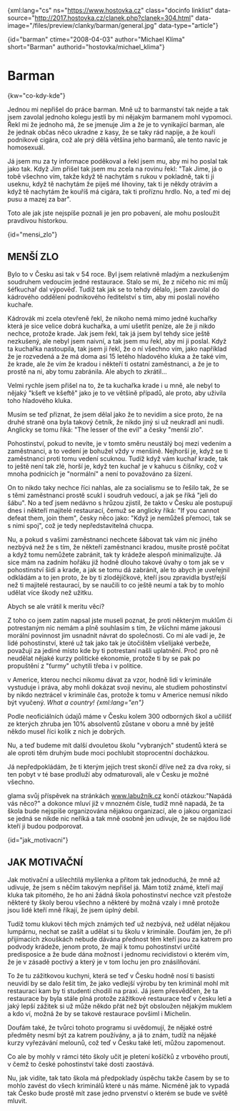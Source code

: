 
{xml:lang="cs" ns="https://www.hostovka.cz" class="docinfo linklist" data-source="http://2017.hostovka.cz/clanek.php?clanek=304.html" data-image="/files/preview/clanky/barman/general.jpg" data-type="article"}

{id="barman" ctime="2008-04-03" author="Michael Klíma" short="Barman" authorid="hostovka/michael_klima"}

# Barman

<!-- generated attribute kw by user_udpatekw.sh on 2019-03-13, do not edit -->

{kw="co-kdy-kde"}

Jednou mi nepřišel do práce barman. Mně už to barmanství tak nejde a tak jsem zavolal jednoho kolegu jestli by mi nějakým barmanem mohl vypomoci. Řekl mi že jednoho má, že se jmenuje Jim a že je to vynikající barman, ale že jednak občas něco ukradne z kasy, že se taky rád napije, a že kouří podnikové cigára, což ale prý dělá většina jeho barmanů, ale tento navíc je homosexuál.

Já jsem mu za ty informace poděkoval a řekl jsem mu, aby mi ho poslal tak jako tak. Když Jim přišel tak jsem mu zcela na rovinu řekl: "Tak Jime, já o tobě všechno vím, takže když tě nachytám s rukou v pokladně, tak ti ji useknu, když tě nachytám že piješ mé lihoviny, tak ti je někdy otrávím a když tě nachytám že kouříš má cigára, tak ti proříznu hrdlo. No, a teď mi dej pusu a mazej za bar".

Toto ale jak jste nejspíše poznali je jen pro pobavení, ale mohu posloužit pravdivou historkou.

{id="mensi_zlo"}

## MENŠÍ ZLO

Bylo to v Česku asi tak v 54 roce. Byl jsem relativně mladým a nezkušeným soudruhem vedoucím jedné restaurace. Stalo se mi, že z ničeho nic mi můj šéfkuchař dal výpověď. Tudíž tak jak se to tehdy dělalo, jsem zavolal do kádrového oddělení podnikového ředitelství s tím, aby mi poslali nového kuchaře.

Kádrovák mi zcela otevřeně řekl, že nikoho nemá mimo jedné kuchařky která je sice velice dobrá kuchařka, a umí ušetřit peníze, ale že ji nikdo nechce, protože krade. Jak jsem řekl, tak já jsem byl tehdy sice ještě nezkušený, ale nebyl jsem naivní, a tak jsem mu řekl, aby mi ji poslal. Když ta kuchařka nastoupila, tak jsem ji řekl, že o ní všechno vím, jako například že je rozvedená a že má doma asi 15 letého hladového kluka a že také vím, že krade, ale že vím že kradou i někteří ti ostatní zaměstnanci, a že je to prostě na ni, aby tomu zabránila. Ale abych to zkrátil...

Velmi rychle jsem přišel na to, že ta kuchařka krade i u mně, ale nebyl to nějaký "kšeft ve kšeftě" jako je to ve většině případů, ale proto, aby uživila toho hladového kluka.

Musím se teď přiznat, že jsem dělal jako že to nevidím a sice proto, že na druhé straně ona byla takový četník, že nikdo jiný si už neukradl ani nudli. Anglicky se tomu říká: "The lesser of the evil" a česky "menší zlo".

Pohostinství, pokud to nevíte, je v tomto směru neustálý boj mezi vedením a zaměstnanci, a to vedení je bohužel vždy v menšině. Nejhorší je, když se ti zaměstnanci proti tomu vedení scuknou. Tudíž když vám kuchař krade, tak to ještě není tak zlé, horší je, když ten kuchař je v kahucu s číšníky, což v mnoha podnicích je "normální" a není to považováno za šizení.

On to nikdo taky nechce říci nahlas, ale za socialismu se to řešilo tak, že se s těmi zaměstnanci prostě scukl i soudruh vedoucí, a jak se říká "jeli do šábu". No a teď jsem nedávno s hrůzou zjistil, že takto v Česku ale postupují dnes i někteří majitelé restaurací, čemuž se anglicky říká: "If you cannot defeat them, join them", česky něco jako: "Když je nemůžeš přemoci, tak se s nimi spoj", což je tedy nepředstavitelná chucpa.

Nu, a pokud s vašimi zaměstnanci nechcete šábovat tak vám nic jiného nezbývá než že s tím, že někteří zaměstnanci kradou, musíte prostě počítat a když tomu nemůžete zabránit, tak ty krádeže alespoň minimalizujte. Já sice mám na zadním hořáku již hodně dlouho takové úvahy o tom jak se v pohostinství šidí a krade, a jak se tomu dá zabránit, ale to abych je uveřejnil odkládám a to jen proto, že by ti zlodějíčkové, kteří jsou zpravidla bystřejší než ti majitelé restaurací, by se naučili to co ještě neumí a tak by to mohlo udělat více škody než užitku.

Abych se ale vrátil k meritu věci?

Z toho co jsem zatím napsal jste museli poznat, že proti některým muklům či potrestaným nic nemám a plně souhlasím s tím, že všichni máme jakousi morální povinnost jim usnadnit návrat do společnosti. Co mi ale vadí je, že lidé pohostinství, které už tak jako tak je útočištěm všelijaké verbeže, považují za jediné místo kde by ti potrestaní našli uplatnění. Proč pro ně neudělat nějaké kurzy politické ekonomie, protože ti by se pak po propuštění z "ťurmy" uchytili třeba i v politice.

v Americe, kterou nechci nikomu dávat za vzor, hodně lidí v kriminále vystuduje i práva, aby mohli dokázat svoji nevinu, ale studiem pohostinství by nikdo neztrácel v kriminále čas, protože k tomu v Americe nemusí nikdo být vyučený. _What a country! {xml:lang="en"}_

Podle neoficiálních údajů máme v Česku kolem 300 odborných škol a učilišť ze kterých zhruba jen 10% absolventů zůstane v oboru a mně by ještě někdo musel říci kolik z nich je dobrých.

Nu, a teď budeme mít další dvouletou školu "vybraných" studentů která se ale oproti těm druhým bude moci pochlubit stoprocentní docházkou.

Já nepředpokládám, že ti kterým jejich trest skončí dříve než za dva roky, si ten pobyt v té base prodluží aby odmaturovali, ale v Česku je možné všechno.

glama svůj příspěvek na stránkách www.labužník.cz končí otázkou:"Napádá vás něco?" a dokonce mluví již v mnozném čísle, tudíž mně napadá, že ta škola bude nejspíše organizována nějakou organizací, ale o jakou organizaci se jedná se nikde nic neříká a tak mně osobně jen udivuje, že se najdou lidé kteří ji budou podporovat.

{id="jak_motivacni"}

## JAK MOTIVAČNÍ

Jak motivační a ušlechtilá myšlenka a přitom tak jednoduchá, že mně až udivuje, že jsem s něčím takovým nepřišel já. Mám totiž známé, kteří mají kluka tak pitomého, že ho ani žádná škola pohostinství nechce vzít přestože některé ty školy berou všechno a některé by možná vzaly i mně protože jsou lidé kteří mně říkají, že jsem úplný debil.

Tudíž tomu klukovi těch mých známých teď už nezbývá, než udělat nějakou lumpárnu, nechat se zašít a udělat si tu školu v kriminále. Doufám jen, že při přijímacích zkouškách nebude dávána přednost těm kteří jsou za katrem pro podvody krádeže, jenom proto, že mají k tomu pohostinství určité predisposice a že bude dána možnost i jednomu recividistovi o kterém vím, že je v zásadě poctivý a který je v tom lochu jen pro znásilňování.

To že tu zážitkovou kuchyni, která se teď v Česku hodně nosí ti basisti neuvidí by se dalo řešit tím, že jako vedlejší výrobu by ten kriminál mohl mít restauraci kam by ti studenti chodili na praxi. Já jsem přesvědčen, že ta restaurace by byla stále plná protože zážitkové restaurace teď v česku letí a jaký lepší zážitek si už může někdo přát než být obsloužen nějakým muklem a kdo ví, možná že by se takové restaurace povšiml i Michelin.

Doufám také, že tvůrci tohoto programu si uvědomují, že nějaké ostré předměty nesmí být za katrem používány, a já to znám, tudíž na nějaké kurzy vyřezávání melounů, což teď v Česku také letí, můžou zapomenout.

Co ale by mohly v rámci této školy učit je pletení košíčků z vrbového proutí, v čemž to české pohostinství také dosti zaostává.

Nu, jak vidíte, tak tato škola má předpoklady úspěchu takže časem by se to mohlo zavést do všech kriminálů které u nás máme. Nicméně jak to vypadá tak Česko bude prostě mít zase jedno prvenství o kterém se bude ve světě mluvit.

